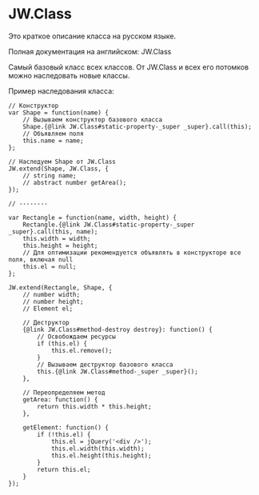 ﻿# JW.Class

Это краткое описание класса на русском языке.

Полная документация на английском: JW.Class

Самый базовый класс всех классов. От JW.Class и всех его потомков можно наследовать новые классы.

Пример наследования класса:

    // Конструктор
    var Shape = function(name) {
        // Вызываем конструктор базового класса
        Shape.{@link JW.Class#static-property-_super _super}.call(this);
        // Объявляем поля
        this.name = name;
    };
    
    // Наследуем Shape от JW.Class
    JW.extend(Shape, JW.Class, {
        // string name;
        // abstract number getArea();
    });
    
    // --------
    
    var Rectangle = function(name, width, height) {
        Rectangle.{@link JW.Class#static-property-_super _super}.call(this, name);
        this.width = width;
        this.height = height;
        // Для оптимизации рекомендуется объявлять в конструкторе все поля, включая null
        this.el = null;
    };
    
    JW.extend(Rectangle, Shape, {
        // number width;
        // number height;
        // Element el;
        
        // Деструктор
        {@link JW.Class#method-destroy destroy}: function() {
            // Освобождаем ресурсы
            if (this.el) {
                this.el.remove();
            }
            // Вызываем деструктор базового класса
            this.{@link JW.Class#method-_super _super}();
        },
        
        // Переопределяем метод
        getArea: function() {
            return this.width * this.height;
        },
        
        getElement: function() {
            if (!this.el) {
                this.el = jQuery('<div />');
                this.el.width(this.width);
                this.el.height(this.height);
            }
            return this.el;
        }
    });
